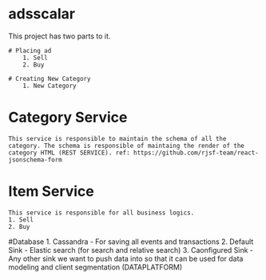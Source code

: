 # adsscalar

This project has two parts to it. 

	# Placing ad
		1. Sell
		2. Buy

	# Creating New Category
		1. New Category


# Category Service
	This service is responsible to maintain the schema of all the category. The schema is responsible of maintaing the render of the category HTML (REST SERVICE). ref: https://github.com/rjsf-team/react-jsonschema-form

# Item Service
	This service is responsible for all business logics. 
	1. Sell
	2. Buy

#Database
	1. Cassandra - For saving all events and transactions
	2. Default Sink - Elastic search (for search and relative search)
	3. Caonfigured Sink - Any other sink we want to push data into so that it can be used for data modeling and client segmentation (DATAPLATFORM)